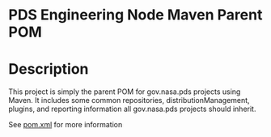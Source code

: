 # PDS Engineering Node Maven Parent POM

# Description
This project is simply the parent POM for gov.nasa.pds projects using Maven. It includes 
some common repositories, distributionManagement, plugins, and reporting information all
gov.nasa.pds projects should inherit.

See [pom.xml](https://github.com/nasa-pds/pdsen-maven-parent/blob/master/pom.xml) for more information